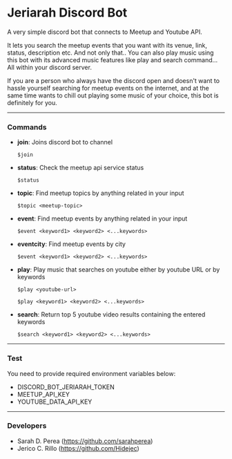 # Jeriarah Discord Bot

A very simple discord bot that connects to Meetup and Youtube API.

It lets you search the meetup events that you want with its venue, link, status, description etc. And not only that.. You can also play music using this bot with its advanced music features like play and search command... All within your discord server.

If you are a person who always have the discord open and doesn't want to hassle yourself searching for meetup events on the internet, and at the same time wants to chill out playing some music of your choice, this bot is definitely for you. 

--- 

### Commands

- **join**: Joins discord bot to channel

	`$join`

- **status**: Check the meetup api service status

	`$status`

- **topic**: Find meetup topics by anything related in your input

	`$topic <meetup-topic>`

- **event**: Find meetup events by anything related in your input

	`$event <keyword1> <keyword2> <...keywords>`

- **eventcity**: Find meetup events by city

	`$event <keyword1> <keyword2> <...keywords>`

- **play**: Play music that searches on youtube either by youtube URL or by keywords

	`$play <youtube-url>`
	
	`$play <keyword1> <keyword2> <...keywords>`
		
- **search**: Return top 5 youtube video results containing the entered keywords

	`$search <keyword1> <keyword2> <...keywords>`

---

### Test

You need to provide required environment variables below: 

- DISCORD_BOT_JERIARAH_TOKEN
- MEETUP_API_KEY
- YOUTUBE_DATA_API_KEY

---

### Developers

- Sarah D. Perea (https://github.com/sarahperea)
- Jerico C. Rillo (https://github.com/Hidejec)

